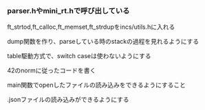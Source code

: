 ### parser.hやmini_rt.hで呼び出している

ft_strtod,ft_calloc,ft_memset,ft_strdupをincs/utils.hに入れる

dump関数を作り、parseしている時のstackの過程を見れるようにする

table駆動方式で、switch caseは使わないようにする

42のnormに従ったコードを書く

main関数でopenしたファイルの読み込みをできるようにすること

.jsonファイルの読み込みができるようにする